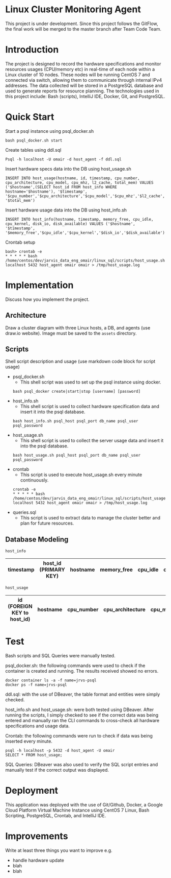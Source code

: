 # Linux Cluster Monitoring Agent
This project is under development. Since this project follows the GitFlow, the final work will be merged to the master branch after Team Code Team.

# Introduction
The project is designed to record the hardware specifications and monitor resources usages (CPU/memory etc) in real-time of each node within a Linux cluster of 10 nodes. These nodes will be running CentOS 7 and connected via switch, allowing them to communicate through internal IPv4 addresses. The data collected will be stored in a PostgreSQL database and used to generate reports for resource planning. The technologies used in this project include: Bash (scripts), IntelliJ IDE, Docker, Git, and PostgreSQL.

# Quick Start
Start a psql instance using psql_docker.sh
```
bash psql_docker.sh start
```
Create tables using ddl.sql
```
Psql -h localhost -U omair -d host_agent -f ddl.sql
```
Insert hardware specs data into the DB using host_usage.sh

```
INSERT INTO host_usage(hostname, id, timestamp, cpu_number, cpu_architecture, cpu_model, cpu_mhz, l2_cache, total_mem) VALUES ('$hostname',(SELECT host_id FROM host_info WHERE hostname='$hostname'), '$timestamp', '$cpu_number','$cpu_architecture','$cpu_model','$cpu_mhz','$l2_cache', '$total_mem')
```
Insert hardware usage data into the DB using host_info.sh
```
INSERT INTO host_info(hostname, timestamp, memory_free, cpu_idle, cpu_kernel, disk_io, disk_available) VALUES ('$hostname', '$timestamp', '$memory_free','$cpu_idle','$cpu_kernel','$disk_io','$disk_available')
```
Crontab setup
```
bash> crontab -e
* * * * * bash /home/centos/dev/jarvis_data_eng_omair/linux_sql/scripts/host_usage.sh localhost 5432 host_agent omair omair > /tmp/host_usage.log
```

# Implementation
Discuss how you implement the project.
## Architecture 
Draw a cluster diagram with three Linux hosts, a DB, and agents (use draw.io website). Image must be saved to the `assets` directory.

## Scripts
Shell script description and usage (use markdown code block for script usage)
- psql_docker.sh
  - This shell script was used to set up the psql instance using docker.
  ```
  bash psql_docker create|start|stop [username] [password]
  ```
- host_info.sh
  - This shell script is used to collect hardware specification data and insert it into the psql database. 
  ```
  bash host_info.sh psql_host psql_port db_name psql_user psql_password
  ```
- host_usage.sh
  - This shell script is used to collect the server usage data and insert it into the psql database.
  ```
  bash host_usage.sh psql_host psql_port db_name psql_user psql_password
  ```
- crontab
  - This script is used to execute host_usage.sh every minute continuously. 
  ```
  crontab -e
  * * * * * bash /home/centos/dev/jarvis_data_eng_omair/linux_sql/scripts/host_usage.sh localhost 5432 host_agent omair omair > /tmp/host_usage.log
  ```
- queries.sql 
  - This script is used to extract data to manage the cluster better and plan for future resources.

## Database Modeling
`host_info`

| timestamp | host_id (PRIMARY KEY)| hostname | memory_free | cpu_idle | cpu_kernel | disk_io | disk_available |
| ----------- | ------- | -------- | --- | ---- | ----- | -------| ----- |

`host_usage`

| id (FOREIGN KEY to host_id)| hostname | cpu_number | cpu_architecture | cpu_model | cpu_mhz | L2_cache | total_mem | timestamp |
| ----------- | ------- | -------- | --- | ---- | ----- | -------| ----- | ----|
# Test
Bash scripts and SQL Queries were manually tested.

psql_docker.sh: the following commands were used to check if the container is created and running. The results received showed no errors. 
```
docker container ls -a -f name=jrvs-psql
docker ps -f name=jrvs-psql
```
ddl.sql: with the use of DBeaver, the table format and entities were simply checked. 

host_info.sh and host_usage.sh: were both tested using DBeaver. After running the scripts, I simply checked to see if the correct data was being entered and manually ran the CLI commands to cross-check all hardware specifications and usage data. 

Crontab: the following commands were run to check if data was being inserted every minute.
```
psql -h localhost -p 5432 -d host_agent -U omair 
SELECT * FROM host_usage;
```

SQL Queries: DBeaver was also used to verify the SQL script entries and manually test if the correct output was displayed.

# Deployment
This application was deployed with the use of Git/Github, Docker, a Google Cloud Platform Virtual Machine Instance using CentOS 7 Linux, Bash Scripting, PostgreSQL, Crontab, and IntelliJ IDE. 

# Improvements
Write at least three things you want to improve 
e.g. 
- handle hardware update 
- blah
- blah
